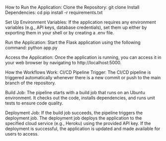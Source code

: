 How to Run the Application:
Clone the Repository: 
git clone <repository-url>
Install Dependencies: 
cd <repository-directory>
pip install -r requirements.txt

Set Up Environment Variables: If the application requires any environment variables (e.g., API keys, database credentials), set them up either by exporting them in your shell or by creating a .env file.

Run the Application: Start the Flask application using the following command:
python app.py

Access the Application: Once the application is running, you can access it in your web browser by navigating to http://localhost:5000.

How the Workflows Work:
CI/CD Pipeline Trigger: The CI/CD pipeline is triggered automatically whenever there is a new commit or push to the main branch of the repository.

Build Job:
The pipeline starts with a build job that runs on an Ubuntu environment.
It checks out the code, installs dependencies, and runs unit tests to ensure code quality.

Deployment Job:
If the build job succeeds, the pipeline triggers the deployment job.
The deployment job deploys the application to the specified cloud service (e.g., Heroku) using the provided API key.
If the deployment is successful, the application is updated and made available for users to access.
